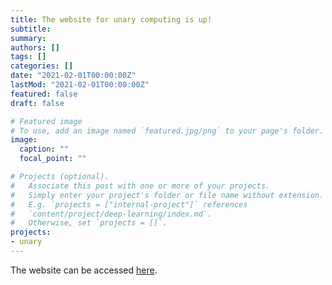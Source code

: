 ```yaml
---
title: The website for unary computing is up!
subtitle:
summary: 
authors: []
tags: []
categories: []
date: "2021-02-01T00:00:00Z"
lastMod: "2021-02-01T00:00:00Z"
featured: false
draft: false

# Featured image
# To use, add an image named `featured.jpg/png` to your page's folder. 
image:
  caption: ""
  focal_point: ""

# Projects (optional).
#   Associate this post with one or more of your projects.
#   Simply enter your project's folder or file name without extension.
#   E.g. `projects = ["internal-project"]` references 
#   `content/project/deep-learning/index.md`.
#   Otherwise, set `projects = []`.
projects: 
- unary
---
```


The website can be accessed [here](https://unarycomputing.github.io/).